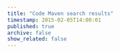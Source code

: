 ```yaml
---
title: "Code Maven search results"
timestamp: 2015-02-05T14:00:01
published: true
archive: false
show_related: false
---
```




